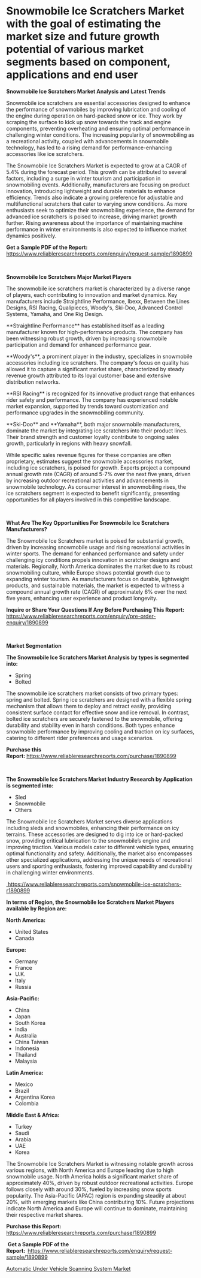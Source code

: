 <p><h1>Snowmobile Ice Scratchers Market with the goal of estimating the market size and future growth potential of various market segments based on component, applications and end user</h1></p><p><strong>Snowmobile Ice Scratchers Market Analysis and Latest Trends</strong></p>
<p><p>Snowmobile ice scratchers are essential accessories designed to enhance the performance of snowmobiles by improving lubrication and cooling of the engine during operation on hard-packed snow or ice. They work by scraping the surface to kick up snow towards the track and engine components, preventing overheating and ensuring optimal performance in challenging winter conditions. The increasing popularity of snowmobiling as a recreational activity, coupled with advancements in snowmobile technology, has led to a rising demand for performance-enhancing accessories like ice scratchers.</p><p>The Snowmobile Ice Scratchers Market is expected to grow at a CAGR of 5.4% during the forecast period. This growth can be attributed to several factors, including a surge in winter tourism and participation in snowmobiling events. Additionally, manufacturers are focusing on product innovation, introducing lightweight and durable materials to enhance efficiency. Trends also indicate a growing preference for adjustable and multifunctional scratchers that cater to varying snow conditions. As more enthusiasts seek to optimize their snowmobiling experience, the demand for advanced ice scratchers is poised to increase, driving market growth further. Rising awareness about the importance of maintaining machine performance in winter environments is also expected to influence market dynamics positively.</p></p>
<p><strong>Get a Sample PDF of the Report:&nbsp;</strong> <a href="https://www.reliableresearchreports.com/enquiry/request-sample/1890899?utm_campaign=2538&utm_medium=2&utm_source=Github&utm_content=ia&utm_term=28022025&utm_id=snowmobile-ice-scratchers">https://www.reliableresearchreports.com/enquiry/request-sample/1890899</a></p>
<p>&nbsp;</p>
<p><strong>Snowmobile Ice Scratchers Major Market Players</strong></p>
<p><p>The snowmobile ice scratchers market is characterized by a diverse range of players, each contributing to innovation and market dynamics. Key manufacturers include Straightline Performance, Ibexx, Between the Lines Designs, RSI Racing, Qualipieces, Woody's, Ski-Doo, Advanced Control Systems, Yamaha, and One Rig Design.</p><p>**Straightline Performance** has established itself as a leading manufacturer known for high-performance products. The company has been witnessing robust growth, driven by increasing snowmobile participation and demand for enhanced performance gear.</p><p>**Woody's**, a prominent player in the industry, specializes in snowmobile accessories including ice scratchers. The company's focus on quality has allowed it to capture a significant market share, characterized by steady revenue growth attributed to its loyal customer base and extensive distribution networks.</p><p>**RSI Racing** is recognized for its innovative product range that enhances rider safety and performance. The company has experienced notable market expansion, supported by trends toward customization and performance upgrades in the snowmobiling community.</p><p>**Ski-Doo** and **Yamaha**, both major snowmobile manufacturers, dominate the market by integrating ice scratchers into their product lines. Their brand strength and customer loyalty contribute to ongoing sales growth, particularly in regions with heavy snowfall.</p><p>While specific sales revenue figures for these companies are often proprietary, estimates suggest the snowmobile accessories market, including ice scratchers, is poised for growth. Experts project a compound annual growth rate (CAGR) of around 5-7% over the next five years, driven by increasing outdoor recreational activities and advancements in snowmobile technology. As consumer interest in snowmobiling rises, the ice scratchers segment is expected to benefit significantly, presenting opportunities for all players involved in this competitive landscape.</p></p>
<p>&nbsp;</p>
<p><strong>What Are The Key Opportunities For Snowmobile Ice Scratchers Manufacturers?</strong></p>
<p><p>The Snowmobile Ice Scratchers market is poised for substantial growth, driven by increasing snowmobile usage and rising recreational activities in winter sports. The demand for enhanced performance and safety under challenging icy conditions propels innovation in scratcher designs and materials. Regionally, North America dominates the market due to its robust snowmobiling culture, while Europe shows potential growth due to expanding winter tourism. As manufacturers focus on durable, lightweight products, and sustainable materials, the market is expected to witness a compound annual growth rate (CAGR) of approximately 6% over the next five years, enhancing user experience and product longevity.</p></p>
<p><strong>Inquire or Share Your Questions If Any Before Purchasing This Report:</strong> <a href="https://www.reliableresearchreports.com/enquiry/pre-order-enquiry/1890899?utm_campaign=2538&utm_medium=2&utm_source=Github&utm_content=ia&utm_term=28022025&utm_id=snowmobile-ice-scratchers">https://www.reliableresearchreports.com/enquiry/pre-order-enquiry/1890899</a></p>
<p>&nbsp;</p>
<p><strong>Market Segmentation</strong></p>
<p><strong>The Snowmobile Ice Scratchers Market Analysis by types is segmented into:</strong></p>
<p><ul><li>Spring</li><li>Bolted</li></ul></p>
<p><p>The snowmobile ice scratchers market consists of two primary types: spring and bolted. Spring ice scratchers are designed with a flexible spring mechanism that allows them to deploy and retract easily, providing consistent surface contact for effective snow and ice removal. In contrast, bolted ice scratchers are securely fastened to the snowmobile, offering durability and stability even in harsh conditions. Both types enhance snowmobile performance by improving cooling and traction on icy surfaces, catering to different rider preferences and usage scenarios.</p></p>
<p><strong>Purchase this Report:&nbsp;</strong><a href="https://www.reliableresearchreports.com/purchase/1890899?utm_campaign=2538&utm_medium=2&utm_source=Github&utm_content=ia&utm_term=28022025&utm_id=snowmobile-ice-scratchers">https://www.reliableresearchreports.com/purchase/1890899</a></p>
<p>&nbsp;</p>
<p><strong>The Snowmobile Ice Scratchers Market Industry Research by Application is segmented into:</strong></p>
<p><ul><li>Sled</li><li>Snowmobile</li><li>Others</li></ul></p>
<p><p>The Snowmobile Ice Scratchers Market serves diverse applications including sleds and snowmobiles, enhancing their performance on icy terrains. These accessories are designed to dig into ice or hard-packed snow, providing critical lubrication to the snowmobile’s engine and improving traction. Various models cater to different vehicle types, ensuring optimal functionality and safety. Additionally, the market also encompasses other specialized applications, addressing the unique needs of recreational users and sporting enthusiasts, fostering improved capability and durability in challenging winter environments.</p></p>
<p><a href="https://www.reliableresearchreports.com/snowmobile-ice-scratchers-r1890899?utm_campaign=2538&utm_medium=2&utm_source=Github&utm_content=ia&utm_term=28022025&utm_id=snowmobile-ice-scratchers">&nbsp;https://www.reliableresearchreports.com/snowmobile-ice-scratchers-r1890899</a></p>
<p><strong>In terms of Region, the Snowmobile Ice Scratchers Market Players available by Region are:</strong></p>
<p>
    <p> <strong> North America: </strong>
        <ul>
            <li>United States</li>
            <li>Canada</li>
        </ul>
        </p> 
    <p> <strong> Europe: </strong>
        <ul>
            <li>Germany</li>
            <li>France</li>
            <li>U.K.</li>
            <li>Italy</li>
            <li>Russia</li>
        </ul>
        </p> 
    <p> <strong> Asia-Pacific: </strong>
        <ul>
            <li>China</li>
            <li>Japan</li>
            <li>South Korea</li>
            <li>India</li>
            <li>Australia</li>
            <li>China Taiwan</li>
            <li>Indonesia</li>
            <li>Thailand</li>
            <li>Malaysia</li>
        </ul>
        </p> 
    <p> <strong> Latin America: </strong>
        <ul>
            <li>Mexico</li>
            <li>Brazil</li>
            <li>Argentina Korea</li>
            <li>Colombia</li>
        </ul>
        </p> 
    <p> <strong> Middle East & Africa: </strong>
        <ul>
            <li>Turkey</li>
            <li>Saudi</li>
            <li>Arabia</li>
            <li>UAE</li>
            <li>Korea</li>
        </ul>
    </p>
    </p>
<p><p>The Snowmobile Ice Scratchers Market is witnessing notable growth across various regions, with North America and Europe leading due to high snowmobile usage. North America holds a significant market share of approximately 40%, driven by robust outdoor recreational activities. Europe follows closely with around 30%, fueled by increasing snow sports popularity. The Asia-Pacific (APAC) region is expanding steadily at about 20%, with emerging markets like China contributing 10%. Future projections indicate North America and Europe will continue to dominate, maintaining their respective market shares.</p></p>
<p><strong>Purchase this Report: </strong><a href="https://www.reliableresearchreports.com/purchase/1890899?utm_campaign=2538&utm_medium=2&utm_source=Github&utm_content=ia&utm_term=28022025&utm_id=snowmobile-ice-scratchers">https://www.reliableresearchreports.com/purchase/1890899</a></p>
<p>&nbsp;<strong>Get a Sample PDF of the Report:&nbsp;&nbsp;</strong><a href="https://www.reliableresearchreports.com/enquiry/request-sample/1890899?utm_campaign=2538&utm_medium=2&utm_source=Github&utm_content=ia&utm_term=28022025&utm_id=snowmobile-ice-scratchers">https://www.reliableresearchreports.com/enquiry/request-sample/1890899</a></p>
<p><strong></strong></p>
<p><p><a href="https://github.com/guzasbahsas/Market-Research-Report-List-1/blob/main/automatic-under-vehicle-scanning-system-market.md?utm_campaign=2538&utm_medium=2&utm_source=Github&utm_content=ia&utm_term=28022025&utm_id=snowmobile-ice-scratchers">Automatic Under Vehicle Scanning System Market</a></p></p>